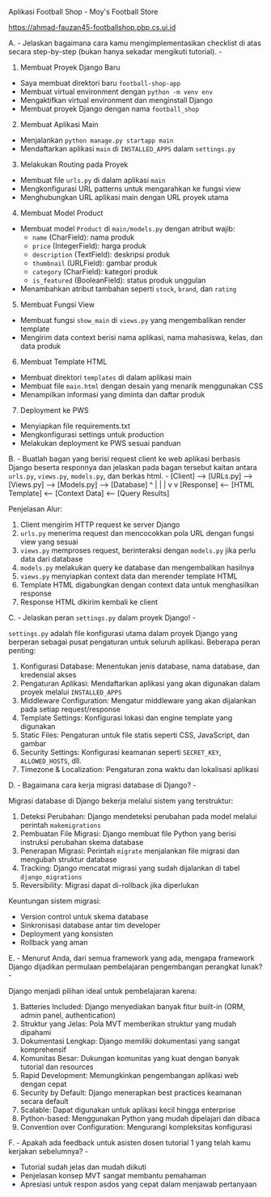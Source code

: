 Aplikasi Football Shop - Moy's Football Store

https://ahmad-fauzan45-footballshop.pbp.cs.ui.id

A. - Jelaskan bagaimana cara kamu mengimplementasikan checklist di atas secara step-by-step (bukan hanya sekadar mengikuti tutorial). -

1. Membuat Proyek Django Baru
- Saya membuat direktori baru `football-shop-app`
- Membuat virtual environment dengan `python -m venv env`
- Mengaktifkan virtual environment dan menginstall Django
- Membuat proyek Django dengan nama `football_shop`

2. Membuat Aplikasi Main
- Menjalankan `python manage.py startapp main`
- Mendaftarkan aplikasi `main` di `INSTALLED_APPS` dalam `settings.py`

3. Melakukan Routing pada Proyek
- Membuat file `urls.py` di dalam aplikasi `main`
- Mengkonfigurasi URL patterns untuk mengarahkan ke fungsi view
- Menghubungkan URL aplikasi main dengan URL proyek utama

4. Membuat Model Product
- Membuat model `Product` di `main/models.py` dengan atribut wajib:
  - `name` (CharField): nama produk
  - `price` (IntegerField): harga produk
  - `description` (TextField): deskripsi produk
  - `thumbnail` (URLField): gambar produk
  - `category` (CharField): kategori produk
  - `is_featured` (BooleanField): status produk unggulan
- Menambahkan atribut tambahan seperti `stock`, `brand`, dan `rating`

5. Membuat Fungsi View
- Membuat fungsi `show_main` di `views.py` yang mengembalikan render template
- Mengirim data context berisi nama aplikasi, nama mahasiswa, kelas, dan data produk

6. Membuat Template HTML
- Membuat direktori `templates` di dalam aplikasi main
- Membuat file `main.html` dengan desain yang menarik menggunakan CSS
- Menampilkan informasi yang diminta dan daftar produk

7. Deployment ke PWS
- Menyiapkan file requirements.txt
- Mengkonfigurasi settings untuk production
- Melakukan deployment ke PWS sesuai panduan

B. - Buatlah bagan yang berisi request client ke web aplikasi berbasis Django beserta responnya dan jelaskan pada bagan tersebut kaitan antara `urls.py`, `views.py`, `models.py`, dan berkas html. -
[Client] --> [URLs.py] --> [Views.py] --> [Models.py] --> [Database]
^                           |                            |
|                           v                            v
[Response] <-- [HTML Template] <-- [Context Data] <-- [Query Results]

Penjelasan Alur:
1. Client mengirim HTTP request ke server Django
2. `urls.py` menerima request dan mencocokkan pola URL dengan fungsi view yang sesuai
3. `views.py` memproses request, berinteraksi dengan `models.py` jika perlu data dari database
4. `models.py` melakukan query ke database dan mengembalikan hasilnya
5. `views.py` menyiapkan context data dan merender template HTML
6. Template HTML digabungkan dengan context data untuk menghasilkan response
7. Response HTML dikirim kembali ke client

C. - Jelaskan peran `settings.py` dalam proyek Django! -

`settings.py` adalah file konfigurasi utama dalam proyek Django yang berperan sebagai pusat pengaturan untuk seluruh aplikasi. Beberapa peran penting:
1. Konfigurasi Database: Menentukan jenis database, nama database, dan kredensial akses
2. Pengaturan Aplikasi: Mendaftarkan aplikasi yang akan digunakan dalam proyek melalui `INSTALLED_APPS`
3. Middleware Configuration: Mengatur middleware yang akan dijalankan pada setiap request/response
4. Template Settings: Konfigurasi lokasi dan engine template yang digunakan
5. Static Files: Pengaturan untuk file statis seperti CSS, JavaScript, dan gambar
6. Security Settings: Konfigurasi keamanan seperti `SECRET_KEY`, `ALLOWED_HOSTS`, dll.
7. Timezone & Localization: Pengaturan zona waktu dan lokalisasi aplikasi

D. - Bagaimana cara kerja migrasi database di Django? -

Migrasi database di Django bekerja melalui sistem yang terstruktur:
1. Deteksi Perubahan: Django mendeteksi perubahan pada model melalui perintah `makemigrations`
2. Pembuatan File Migrasi: Django membuat file Python yang berisi instruksi perubahan skema database
3. Penerapan Migrasi: Perintah `migrate` menjalankan file migrasi dan mengubah struktur database
4. Tracking: Django mencatat migrasi yang sudah dijalankan di tabel `django_migrations`
5. Reversibility: Migrasi dapat di-rollback jika diperlukan

Keuntungan sistem migrasi:
- Version control untuk skema database
- Sinkronisasi database antar tim developer
- Deployment yang konsisten
- Rollback yang aman

E. - Menurut Anda, dari semua framework yang ada, mengapa framework Django dijadikan permulaan pembelajaran pengembangan perangkat lunak? -

Django menjadi pilihan ideal untuk pembelajaran karena:
1. Batteries Included: Django menyediakan banyak fitur built-in (ORM, admin panel, authentication)
2. Struktur yang Jelas: Pola MVT memberikan struktur yang mudah dipahami
3. Dokumentasi Lengkap: Django memiliki dokumentasi yang sangat komprehensif
4. Komunitas Besar: Dukungan komunitas yang kuat dengan banyak tutorial dan resources
5. Rapid Development: Memungkinkan pengembangan aplikasi web dengan cepat
6. Security by Default: Django menerapkan best practices keamanan secara default
7. Scalable: Dapat digunakan untuk aplikasi kecil hingga enterprise
8. Python-based: Menggunakan Python yang mudah dipelajari dan dibaca
9. Convention over Configuration: Mengurangi kompleksitas konfigurasi

F. - Apakah ada feedback untuk asisten dosen tutorial 1 yang telah kamu kerjakan sebelumnya? -
- Tutorial sudah jelas dan mudah diikuti
- Penjelasan konsep MVT sangat membantu pemahaman
- Apresiasi untuk respon asdos yang cepat dalam menjawab pertanyaan